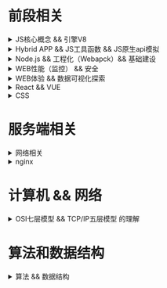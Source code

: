 # 前段相关
<details>
    <summary>JS核心概念 && 引擎V8</summary>

- [x] 执行上下文EC、执行上下文堆栈ECS
- [x] 全局对象GO、变量对象VO、活动对象AO等
- [x] 函数的[[scope]]属性 
- [x] 作用域链 Scope chain
- [x] 原型链
- [x] 装箱和拆箱
- [x] 全等运算符（===）和相等运算符（==）
- [x] 元编程（metaprogramming）
- [x] 闭包原理
- [x] [IntersectionObserver的应用](https://mp.weixin.qq.com/s/uRMYrxaduPaMkc97Upjkqg)
- [x] [ES5继承的六种方式](./README/es5extends.md)
- [x] css的下载解析js的下载解析与html解析的关系（阻塞）
- [x] [浏览器解析HTML和CSS与JS加载、解析的关系](./README/render.md)

![webkitflow.png](./img/webkitflow.png)
![js加载执行与HTML解析关系](./img/js加载执行与HTML解析关系.jpeg)
[图片来源](https://www.cnblogs.com/bibiafa/p/9364986.html)<br>
[jsCore.md](./README/jsCore.md)
*****
- [x] V8工作原理
- [x] 逃逸分析(Escape Analysis）
- [x] V8如何优化对象（Hideen Class && Inline Cache） 
- [x] V8如何优化数组（动态使用不同存储模式：Fast Elements、Fast Holey Elements、Dictionary Elements ） 
- [x] V8如何优化数字（SMI、HeapNumber、MutableHeapNumber）
- [x] V8如何优化字符串（v8中字符串5种表达模式）
- [x] JIT和AOT
- [x] 垃圾回收（新生代和老生代内存回收方式）

[V8.md](./README/v8.md)
</details>

<details>
    <summary>Hybrid APP && JS工具函数 && JS原生api模拟</summary>

- [x] h5唤起APP方式
- [x] JSBridge

[Hybrid APP](./README/hybrid.md)
*****
- [x] checkType 类型检查包含String、Boolean、Number、Undefined、Null、Symbol、BigInt、Map、HTMLBodyElement、HTML*Element等
- [x] deepClone 深拷贝（包含循环引用）
- [x] 深拷贝（处理递归爆栈）
- [x] curry 柯里化函数
- [x] throttle、debounce
- [x] 千分位 regExp、Number.prototype.toLocaleString、Intl.NumberFormat().format(number)、reduce版本
- [x] [Promise并行和串行执行方式](./src/modules/utils.js)
- [x] [你不知道的 JSON.stringify()](https://juejin.im/post/5decf09de51d45584d238319)

[工具函数集合](./src/modules/utils.ts)
*****
- [x] myCall、myApply、myBind 自定义call、apply、bind函数
- [x] instance_of(L, A) 模拟 L instanceof A注意：Symbol.hasInstance 可自定义 instanceof 在某个类或构造函数的行为
- [x] objectFactory 模拟 new 运算
- [x] objectCreate 模拟 Object.create(proto, PropertyDescriptorMap)

[theory.ts](./src/modules/theory.ts)
</details>

<details>
    <summary>Node.js && 工程化（Webapck）&& 基础建设</summary>

- [x] nodejs清除require缓存
- [x] 高并发解决方案（负载均衡）
- [x] Event Loop

![事件循环](https://mmbiz.qpic.cn/mmbiz_png/udZl15qqib0NPJYm99fCKh9SUq52nkiaF0dJGpnkpzqNaXj4krqPUGvYkNprEJbBiaeh9kfibQZApez565l1gocXPA/640?wx_fmt=png&tp=webp&wxfrom=5&wx_lazy=1&wx_co=1) 
[Event Loop](./README/eventLoop.md)
[Node.js 事件循环](https://nodejs.org/zh-cn/docs/guides/event-loop-timers-and-nexttick/)
[node相关](./README/NodeJs.md)
*****
- [x] [热更新原理](https://github.com/webpack/docs/wiki/hot-module-replacement-with-webpack#how-does-it-work)&&[webpack 热加载原理探索](http://shepherdwind.com/2017/02/07/webpack-hmr-principle/)
- [x] 自定义Loader原理探索
- [x] 自定义Plugins原理探索

[webpack](./README/webpack.md)
*****
- [x] SSH key
- [x] .npmrc

[基础建设](./README/basic.md)
</details>

<details>
    <summary>WEB性能（监控） && 安全</summary>

- [x] [Navigation Timing API](https://developer.mozilla.org/zh-CN/docs/Web/API/Navigation_timing_API) && navigator.sendBeacon() 实现收集和上报
*****
- [x] XSS（Cascading Style Sheets）攻击全称跨站脚本攻击
- [x] CSRF（Cross-site request forgery）跨站请求伪造
- [x] 点击穿透
- [x] click jacking点击劫持
- [x] 控制台注入代码
- [x] 目录遍历漏洞（Directory traversal），也称之为路径遍历漏洞（Path traversal）[Web 安全漏洞之目录遍历](https://mp.weixin.qq.com/s/crceZP9TKOIwkjmlCEeIAw)
- [x] SQL注入
- [x] DDoS（Distributed Denial of Service）分布式拒绝服务攻击
- [x] [JWT/深度理解token](https://segmentfault.com/a/1190000020143933)
- [x] [Web中的密码学（加密、哈希、编码、混淆）](./README/web_secret.md)
</details>

<details>
    <summary>WEB体验 && 数据可视化探索</summary>

- [x] 元素focus页面不滚动不定位的JS处理 button.focus({ preventScroll: true })
- [x] [Preload，Prefetch，Preconnect和Prerendering](./README/preload.md)
- [x] [SEO](./README/seo.md) 
*****
- [x] [Canvas添加事件/isPointinPath](https://segmentfault.com/a/1190000019239594)
</details>

<details>
    <summary>React && VUE</summary>

### 16以前生命周期
![](./img/react15lifecycle.png)
### 16以后生命周期
![](./img/react16lifecycle.jpg)
- [x] [React相关](./README/react.md)

[React v16.3之后的组件生命周期函数](https://zhuanlan.zhihu.com/p/38030418)
*****
### VUE生命周期
![](./img/vuelifecycle.png)
</details>

<details>
    <summary>CSS</summary>

- [x] 滚动穿透/控制浏览器过度滚动时的表现css属性overscroll-behavior
- [x] [你知道我们平时在CSS中写的%都是相对于谁吗？](./README/css.md)
- [x] [堆叠上下文](./README/css_stack_context.md)
- [x] [BFC](https://developer.mozilla.org/zh-CN/docs/Web/Guide/CSS/Block_formatting_context)
- [x] [Containing Block/包含块](https://developer.mozilla.org/zh-CN/docs/Web/CSS/All_About_The_Containing_Block)
- [x] 盒模型、reflow/repaint等
- [x] [Grid布局手册](./README/css_grid.md)
</details>


# 服务端相关

<details>
    <summary>网络相关</summary>

- [x] ISO 七层模型
- [x] TCP三次握手建立连接和四次握手终止连接
- [x] HTTPS工作原理
- [x] HTTP2特性
- [x] [HTTP Security Headers](./README/HTTPSecurityHeaders.md)  
- [x] [HTTP缓存头部](./README/HTTPcache.md)
- [x] [HTTP访问控制（CORS）](https://developer.mozilla.org/zh-CN/docs/Web/HTTP/Access_control_CORS) 
- [x] [php相关](./README/php.md) 
- [x] [docker相关](./README/docker.md) 
- [x] [linux && shell手册](./README/linux.md) 

[服务端相关](./README/net.md)
</details>

<details>
    <summary>nginx</summary>

- [x] 端口转发
- [x] 实现负载均衡
- [x] 特殊文件下载
- [x] 网站基础认证
- [x] 实现ip访问限制
- [x] 实现前端跨域
- [x] 配置CORS
- [x] 适配PC与移动环境
- [x] 合并资源
- [x] 图片处理
- [x] 实现防盗链

[网络相关](./README/nginx.md)
</details>

# 计算机 && 网络
<details>
    <summary>OSI七层模型 && TCP/IP五层模型 的理解</summary>

- [x] OSI七层模型 
- [x] TCP/IP五层模型
![OSI模型和TCP模型](./img/internet1.jpg)
[TCP](./README/internet.md) 
</details>

# 算法和数据结构

<details>
    <summary>算法 && 数据结构</summary>

如果要刷下算法的话，这里推荐大家去[牛客网](https://www.nowcoder.com/)和[leetcode](https://leetcode-cn.com/)。
*****
下面只是给出常用数据结构定义，对应数据结构知识点请移步[详细介绍请异步](./README/dataStructure.md)。
用JavaScript来实现以下数据结构。<br>
线性结构：线性表，栈( Stack)，队列(Queue)。<br>
非线性结构：数组(Array)，广义表，树( Tree)，堆(Heap)，图(Graph)。<br>
存储唯一值的数据结构：集合、字典、散列表。<br>
其他： 链表( Linked List)，散列表(Hash Table)。
##  线性表
线性表包括顺序表（用于需要频繁查找，很少进行插入和删除操作时）和链表（频繁插入和删除）。
##  广义表
广义表是线性表的推广，线性表中的元素都是原子的单元素，而广义表中的元素可以是原子的单元素，也可以是一个子广义表。
##  数组、栈、队列、链表、字典、散列表、树、图
[详细介绍请异步](./README/dataStructure.md)
##  🌲相关的结构
### 二叉树
每个节点最多含有两个子树的树称为二叉树。
### 完美二叉树/满二叉树（Full Binary Tree）
一个二叉树，如果每一个层的结点数都达到最大值，则这个二叉树就是满二叉树。也就是说，如果一个二叉树的层数为K，且结点总数是(2^k) -1 ，则它就是满二叉树。
### 完全二叉树（Complete Binary Tree）
对于深度为K的，有n个结点的二叉树，当且仅当其每一个结点都与深度为K的满二叉树中编号从1至n的结点一一对应时称之为完全二叉树。（也就是说除深度为k的层不满，其余各层必须满，并且最下层上的结点都集中在该层最左边的若干位置上）
### 二叉搜索树
二叉排序树（Binary Sort Tree），又称二叉查找树（Binary Search Tree），亦称二叉搜索树。<br>
二叉排序树或者是一棵空树，或者是具有下列性质的二叉树：
（1）若左子树不空，则左子树上所有节点的值均小于它的根节点的值；
（2）若右子树不空，则右子树上所有节点的值均大于它的根节点的值；
（3）左、右子树也分别为二叉排序树；
（4）没有键值相等的节点。
### 平衡树（Balanced Binary Tree）
它是一棵空树或它的左右两个子树的高度差的绝对值不超过1，并且左右两个子树都是一棵平衡二叉树。
### 哈夫曼树（Huffman Tree）
给定N个权值作为N个叶子结点，构造一棵二叉树，若该树的带权路径长度达到最小，称这样的二叉树为最优二叉树，也称为哈夫曼树(Huffman Tree)。哈夫曼树是带权路径长度 WPL 最短的树，权值较大的结点离根较近。<br>
所谓树的带权路径长度，就是树中所有的叶结点的权值乘上其到根结点的路径长度（若根结点为0层，叶结点到根结点的路径长度为叶结点的层数）。<br>
哈夫曼研究这种最优树的目的为了优化对字符进行编码（最短的编码信息放更多的信息）。
### 哈夫曼编码(Huffman Coding)
哈夫曼编码(Huffman Coding)，又称霍夫曼编码，是一种编码方式，可变字长编码(VLC)的一种。
变长编码表是通过一种评估来源符号出现机率的方法得到的，出现机率高的字母使用较短的编码，反之出现机率低的则使用较长的编码，这便使编码之后的字符串的平均长度、期望值降低，从而达到无损压缩数据的目的。<br>
关键点：由哈夫曼编码是可变字长编码，则必须是任一字符的编码都不是另一个字符的编码的前缀，这种编码称作前缀编码。
### 堆（Heap）
堆通常是一个可以被看做一棵完全二叉树的数组对象。<br>
将根节点最大的堆叫做最大堆或大根堆，根节点最小的堆叫做最小堆或小根堆。
</details>
